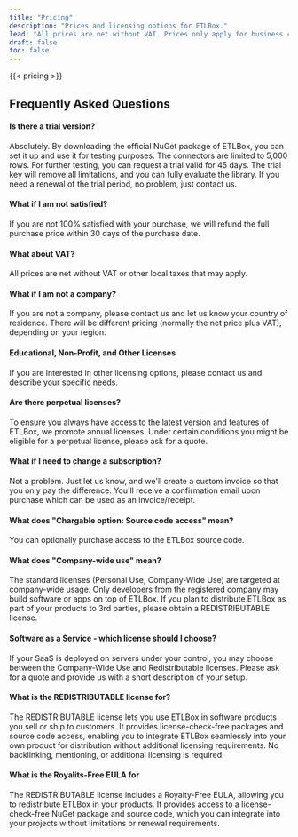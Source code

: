 ```yaml
---
title: "Pricing"
description: "Prices and licensing options for ETLBox."
lead: "All prices are net without VAT. Prices only apply for business customers (verified before purchase)."
draft: false
toc: false
---
```


{{< pricing >}}

## Frequently Asked Questions

#### Is there a trial version?
Absolutely. By downloading the official NuGet package of ETLBox, you can set it up and use it for testing purposes. The connectors are limited to 5,000 rows. For further testing, you can request a trial valid for 45 days. The trial key will remove all limitations, and you can fully evaluate the library. If you need a renewal of the trial period, no problem, just contact us.

#### What if I am not satisfied?
If you are not 100% satisfied with your purchase, we will refund the full purchase price within 30 days of the purchase date.

#### What about VAT?
All prices are net without VAT or other local taxes that may apply.

#### What if I am not a company?
If you are not a company, please contact us and let us know your country of residence. There will be different pricing (normally the net price plus VAT), depending on your region.

#### Educational, Non-Profit, and Other Licenses
If you are interested in other licensing options, please contact us and describe your specific needs.

#### Are there perpetual licenses?
To ensure you always have access to the latest version and features of ETLBox, we promote annual licenses. Under certain conditions you might be eligible for a perpetual license, please ask for a quote.

#### What if I need to change a subscription?
Not a problem. Just let us know, and we'll create a custom invoice so that you only pay the difference. You'll receive a confirmation email upon purchase which can be used as an invoice/receipt.

#### What does "Chargable option: Source code access" mean?
You can optionally purchase access to the ETLBox source code.

#### What does "Company-wide use" mean?
The standard licenses (Personal Use, Company-Wide Use) are targeted at company-wide usage. Only developers from the registered company may build software or apps on top of ETLBox. If you plan to distribute ETLBox as part of your products to 3rd parties, please obtain a REDISTRIBUTABLE license.

#### Software as a Service - which license should I choose?
If your SaaS is deployed on servers under your control, you may choose between the Company-Wide Use and Redistributable licenses. Please ask for a quote and provide us with a short description of your setup.

#### What is the REDISTRIBUTABLE license for?

The REDISTRIBUTABLE license lets you use ETLBox in software products you sell or ship to customers. It provides license-check-free packages and source code access, enabling you to integrate ETLBox seamlessly into your own product for distribution without additional licensing requirements. No backlinking, mentioning, or additional licensing is required.

#### What is the Royalits-Free EULA for
The REDISTRIBUTABLE license includes a Royalty-Free EULA, allowing you to redistribute ETLBox in your products. It provides access to a license-check-free NuGet package and source code, which you can integrate into your projects without limitations or renewal requirements.

